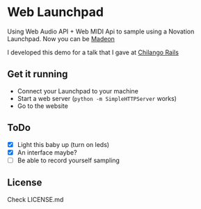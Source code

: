 # Web Launchpad

Using Web Audio API + Web MIDI Api to sample using a Novation Launchpad.
Now you can be [Madeon](https://www.youtube.com/watch?v=lTx3G6h2xyA)

I developed this demo for a talk that I gave at [Chilango Rails](http://chilangorails.com/)

## Get it running

* Connect your Launchpad to your machine
* Start a web server (`python -m SimpleHTTPServer` works)
* Go to the website

## ToDo

* [X] Light this baby up (turn on leds)
* [X] An interface maybe?
* [ ] Be able to record yourself sampling

## License

Check LICENSE.md
